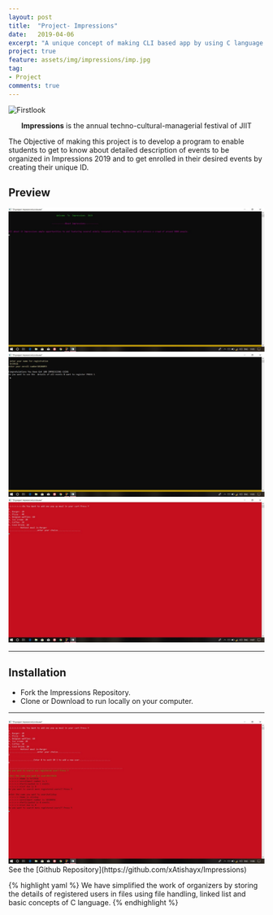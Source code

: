 ```yaml
---
layout: post
title:  "Project- Impressions"
date:   2019-04-06
excerpt: "A unique concept of making CLI based app by using C language of our college fest 'Impressions'"
project: true
feature: assets/img/impressions/imp.jpg
tag:
- Project
comments: true
---
```


![Firstlook](https://github.com/xAtishayx/xAtishayx.github.io/blob/master/assets/img/impressions/imp-1.jpg)    

<center><b>Impressions</b> is the annual techno-cultural-managerial festival of JIIT</center>

The Objective of making this project is to develop a program to enable students to get to know about detailed description of events to be organized in Impressions 2019 and to get enrolled in their desired events by creating their unique ID.



## Preview

<img src="assets/img/impressions/imp-1.jpg" />
<img src="assets/img/impressions/imp-1.1.jpg" />
<img src="assets/img/impressions/imp1.2.jpg" />

---
## Installation
* Fork the Impressions Repository.
* Clone or Download to run locally on your computer.
---

<img src="assets/img/impressions/imp-2.jpg">
See the [Github Repository](https://github.com/xAtishayx/Impressions)     


{% highlight yaml %}
We have simplified the work of organizers by storing
the details of registered users in files using file handling,
linked list and basic concepts of C language.
{% endhighlight %}
